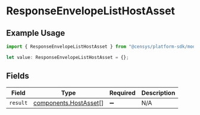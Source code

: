 # ResponseEnvelopeListHostAsset

## Example Usage

```typescript
import { ResponseEnvelopeListHostAsset } from "@censys/platform-sdk/models/components";

let value: ResponseEnvelopeListHostAsset = {};
```

## Fields

| Field                                                          | Type                                                           | Required                                                       | Description                                                    |
| -------------------------------------------------------------- | -------------------------------------------------------------- | -------------------------------------------------------------- | -------------------------------------------------------------- |
| `result`                                                       | [components.HostAsset](../../models/components/hostasset.md)[] | :heavy_minus_sign:                                             | N/A                                                            |